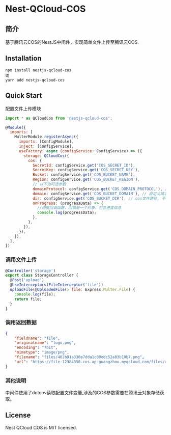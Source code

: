 # Nest-QCloud-COS

## 简介
基于腾讯云COS的NestJS中间件，实现简单文件上传至腾讯云COS.

## Installation

    npm install nestjs-qcloud-cos
    或
    yarn add nestjs-qcloud-cos

## Quick Start

配置文件上传模块

```js
import * as QCloudCos from 'nestjs-qcloud-cos';

@Module({
  imports: [
    MulterModule.registerAsync({
      imports: [ConfigModule],
      inject: [ConfigService],
      useFactory: async (configService: ConfigService) => ({
        storage: QCloudCos({
          cos: {
            SecretId: configService.get('COS_SECRET_ID'),
            SecretKey: configService.get('COS_SECRET_KEY'),
            Bucket: configService.get('COS_BUCKET_NAME'),
            Region: configService.get('COS_BUCKET_REGION'),
            // 以下为可选参数
            domainProtocol: configService.get('COS_DOMAIN_PROTOCOL'), //自定义域名协议, 不定义则会使用http
            domain: configService.get('COS_BUCKET_DOMAIN'), // 自定义域名, 不定义则会使用cos默认域名
            dir: configService.get('COS_BUCKET_DIR'), // cos文件路径, 不定义则会上传至bucket的根目录
            onProgress: (progressData) => {
              //进度回调函数，回调是一个对象，包含进度信息
              console.log(progressData);
            },
          },
        }),
      }),
    }),
  ],
})
```

### 调用文件上传

```js
@Controller('storage')
export class StorageController {
  @Post('upload')
  @UseInterceptors(FileInterceptor('file'))
  uploadFile(@UploadedFile() file: Express.Multer.File) {
    console.log(file);
    return file;
  }
}
```

### 调用返回数据
```json
{
    "fieldname": "file",
    "originalname": "logo.png",
    "encoding": "7bit",
    "mimetype": "image/png",
    "filename": "files/402b91a330e7dda1c00edc52a83b10b7.png",
    "url": "https://file-12384350.cos.ap-guangzhou.myqcloud.com/files/402b91a330e7dda1c00edc52a83b10b7.png"
}
```

### 其他说明

中间件使用了dotenv读取配置文件变量,涉及的COS参数需要在腾讯云对象存储获取。


## License

Nest QCloud COS is MIT licensed.

